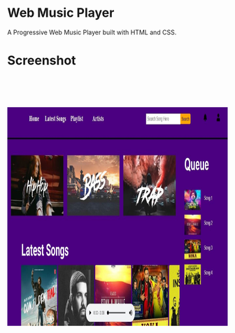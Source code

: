 # Web Music Player
A Progressive Web Music Player built with HTML and CSS.

<h1>          Screenshot  </h>
    
<p> 
<br>

<div id="mydiv">
<img   src="https://raw.githubusercontent.com/amitozs999/Web-Music-Player/master/img/musicplayerscreenshot.jpg" width="1300" height="500"/>
</div>



<p>
